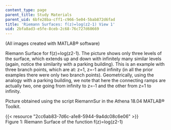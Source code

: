 ```yaml
---
content_type: page
parent_title: Study Materials
parent_uid: 6bfe28ba-cff1-c966-5e04-5bab872d6fad
title: 'Riemann Surfaces: f(z)=log(z2-1) View 1'
uid: 2bfa8ad3-e5fe-8ceb-2c68-76c727d60669
---
```


(All images created with MATLAB® software)

Riemann Surface for f(z)=log(z2\-1). The picture shows only three levels of the surface, which extends up and down with infinitely many similar levels (again, notice the similarity with a parking building). This is an example with three branch points, which are at: z=1, z=-1 and infinity (in all the prior examples there were only two branch points). Geometrically, using the analogy with a parking building, we note that here the connecting ramps are actually two, one going from infinity to z=-1 and the other from z=1 to infinity.  

Picture obtained using the script RiemannSur in the Athena 18.04 MATLAB® Toolkit.

{{< resource "2cc6ab83-7d6c-a1e8-5944-9a4dc08c6e06" >}}  
Figure 1: Riemann Surface of the function f(z)=log(z2\-1)